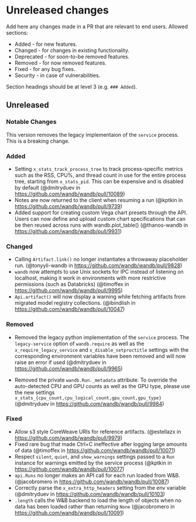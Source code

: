 # Unreleased changes

Add here any changes made in a PR that are relevant to end users. Allowed sections:

- Added - for new features.
- Changed - for changes in existing functionality.
- Deprecated - for soon-to-be removed features.
- Removed - for now removed features.
- Fixed - for any bug fixes.
- Security - in case of vulnerabilities.

Section headings should be at level 3 (e.g. `### Added`).

## Unreleased

### Notable Changes

This version removes the legacy implementaion of the `service` process. This is a breaking change.

### Added

- Setting `x_stats_track_process_tree` to track process-specific metrics such as the RSS, CPU%, and thread count in use for the entire process tree, starting from `x_stats_pid`. This can be expensive and is disabled by default (@dmitryduev in https://github.com/wandb/wandb/pull/10089)
- Notes are now returned to the client when resuming a run (@kptkin in https://github.com/wandb/wandb/pull/9739)
- Added support for creating custom Vega chart presets through the API. Users can now define and upload custom chart specifications that can be then reused across runs with wandb.plot_table() (@thanos-wandb in https://github.com/wandb/wandb/pull/9931)

### Changed

- Calling `Artifact.link()` no longer instantiates a throwaway placeholder run. (@tonyyli-wandb in https://github.com/wandb/wandb/pull/9828)
- `wandb` now attempts to use Unix sockets for IPC instead of listening on localhost, making it work in environments with more restrictive permissions (such as Databricks) (@timoffex in https://github.com/wandb/wandb/pull/9995)
- `Api.artifact()` will now display a warning while fetching artifacts from migrated model registry collections. (@ibindlish in https://github.com/wandb/wandb/pull/10047)

### Removed

- Removed the legacy python implementation of the `service` process. The `legacy-service` option of `wandb.require` as well as the `x_require_legacy_service` and `x_disable_setproctitle` settings with the corresponding environment variables have been removed and will now raise an error if used (@dmitryduev in https://github.com/wandb/wandb/pull/9965)

- Removed the private `wandb.Run._metadata` attribute. To override the auto-detected CPU and GPU counts as well as the GPU type, please use the new settings `x_stats_{cpu_count,cpu_logical_count,gpu_count,gpu_type}` (@dmitryduev in https://github.com/wandb/wandb/pull/9984)

### Fixed

- Allow s3 style CoreWeave URIs for reference artifacts. (@estellazx in https://github.com/wandb/wandb/pull/9979)
- Fixed rare bug that made Ctrl+C ineffective after logging large amounts of data (@timoffex in https://github.com/wandb/wandb/pull/10071)
- Respect `silent`, `quiet`, and `show_warnings` settings passed to a `Run` instance for warnings emitted by the service process (@kptkin in https://github.com/wandb/wandb/pull/10077)
- `api.Runs` no longer makes an API call for each run loaded from W&B. (@jacobromero in https://github.com/wandb/wandb/pull/10087)
- Correctly parse the `x_extra_http_headers` setting from the env variable (@dmitryduev in https://github.com/wandb/wandb/pull/10103)
- `.length` calls the W&B backend to load the length of objects when no data has been loaded rather than returning `None` (@jacobromero in https://github.com/wandb/wandb/pull/10091)
